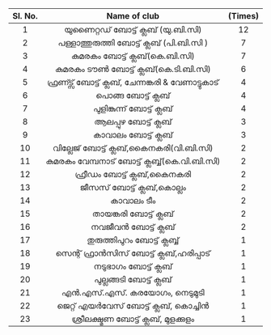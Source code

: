 | Sl. No.| Name of club|(Times) |
| :-------------: |:-------------:| :-----:|   
1|യുണൈറ്റഡ് ബോട്ട് ക്ലബ് (യു.ബി.സി)|12
2|പള്ളാത്തുരുത്തി ബോട്ട് ക്ലബ് (പി.ബി.സി )|7
3|കുമരകം ബോട്ട് ക്ലബ്(കെ.ബി.സി)|7
4|കുമരകം ടൗൺ ബോട്ട് ക്ലബ്(കെ.ടി.ബി.സി)|6
5|ഫ്രണ്ട്സ് ബോട്ട് ക്ലബ്, ചേന്നങ്കരി & വേണാട്ടുകാട്|4
6|പൊങ്ങ ബോട്ട് ക്ലബ്|4
7|പുളിങ്കുന്ന് ബോട്ട് ക്ലബ്|4
8|ആലപ്പുഴ ബോട്ട് ക്ലബ്|3
9|കാവാലം ബോട്ട് ക്ലബ്|3
10|വില്ലേജ് ബോട്ട് ക്ലബ്,കൈനകരി(വി.ബി.സി)|2
11|കുമരകം വേമ്പനാട്‌ ബോട്ട്‌ ക്ലബ്ബ്(കെ.വി.ബി.സി)|2
12|ഫ്രീഡം ബോട്ട് ക്ലബ്,കൈനകരി|2
13|ജീസസ് ബോട്ട് ക്ലബ്,കൊല്ലം|2
14|കാവാലം ടീം|2
15|	തായങ്കരി ബോട്ട് ക്ലബ്|2
16|നവജീവൻ ബോട്ട് ക്ലബ്|2
17|തുരുത്തിപുറം ബോട്ട് ക്ലബ്ബ്|1
18|സെന്റ്‌ ഫ്രാൻസിസ്‌ ബോട്ട് ക്ലബ്,ഹരിപ്പാട്‌|1
19|നടുഭാഗം ബോട്ട് ക്ലബ്|1
20|പുല്ലങ്ങടി ബോട്ട് ക്ലബ്|1
21|എൻ.എസ്.എസ്. കരയോഗം, നെടുമുടി|1
22|ജെറ്റ് എയർവേസ് ബോട്ട് ക്ലബ്, കൊച്ചിൻ|1
23|ശ്രീലക്ഷ്മണ ബോട്ട് ക്ലബ്, മുളക്കുളം|1







